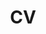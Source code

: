 ---
layout: null
title: CV <i class="fas fa-download"></i>
weight: 3
external_url: https://github.com/dariopasquali/dariopasquali.github.io/raw/cv/CV_eng.pdf
---